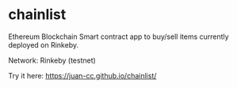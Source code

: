 # chainlist
Ethereum Blockchain Smart contract app to buy/sell items currently deployed on Rinkeby.

Network: Rinkeby (testnet)

Try it here: https://juan-cc.github.io/chainlist/

